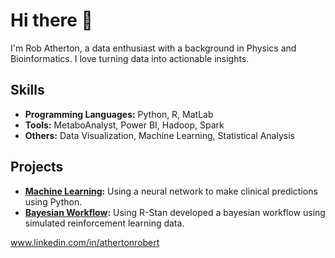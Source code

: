 # Hi there 👋

I'm Rob Atherton, a data enthusiast with a background in Physics and Bioinformatics. I love turning data into actionable insights.

## Skills
- **Programming Languages:** Python, R, MatLab
- **Tools:** MetaboAnalyst, Power BI, Hadoop, Spark
- **Others:** Data Visualization, Machine Learning, Statistical Analysis

## Projects
- **[Machine Learning](https://github.com/rxa380/Bioinformatics-MSc-Projects/MachineLearning_Project):** Using a neural network to make clinical predictions using Python.
- **[Bayesian Workflow](https://github.com/rxa380/Bioinformatics-MSc-Projects/ReinforcementLearning_BayesianWorkflow):** Using R-Stan developed a bayesian workflow using simulated reinforcement learning data.

www.linkedin.com/in/athertonrobert
